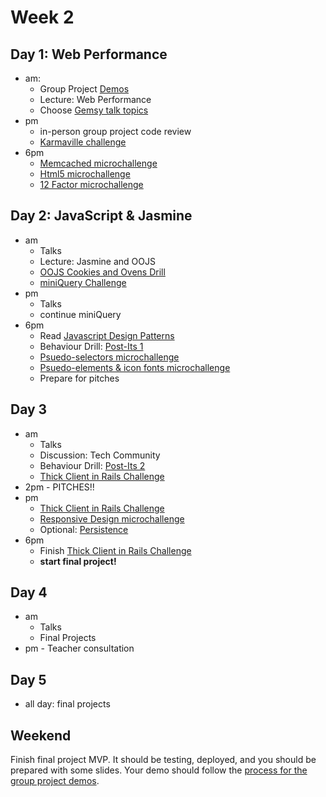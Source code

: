 
# Week 2


## Day 1: Web Performance

- am: 
	- Group Project [Demos](../group_project_process.md#demos)
	- Lecture: Web Performance
    - Choose [Gemsy talk topics](./gemsy_talk_topics.md)
- pm
	- in-person group project code review
	- [Karmaville challenge](../../../../karmaville)
- 6pm
	- [Memcached microchallenge](memcached-microchallenge.md)
	- [Html5 microchallenge](html5.md)
	- [12 Factor microchallenge](12_factor.md)

## Day 2: JavaScript & Jasmine

- am 
	- Talks 
	- Lecture: Jasmine and OOJS
	- [OOJS Cookies and Ovens Drill](../../../../behavior-drill-cookies-and-ovens-challenge)
    - [miniQuery Challenge](../../../../miniQuery-challenge)
- pm 
	- Talks
	- continue miniQuery
- 6pm
	- Read [Javascript Design Patterns](http://addyosmani.com/resources/essentialjsdesignpatterns/book/)
	- Behaviour Drill: [Post-Its 1](../../../../behavior-drill-post-it-board-v1-challenge)
	-  [Psuedo-selectors microchallenge](./psuedo_selectors.md)
	- [Psuedo-elements & icon fonts microchallenge](./psuedo_elements.md)
	- Prepare for pitches
	
	
## Day 3

- am
	- Talks
	- Discussion: Tech Community	
	- Behaviour Drill: [Post-Its 2](../../../../behavior-drill-post-it-board-v2-challenge)
	- [Thick Client in Rails Challenge](../../../../build-a-thick-client-on-rails-challenge)
- 2pm - PITCHES!!
- pm
	- [Thick Client in Rails Challenge](../../../../build-a-thick-client-on-rails-challenge)
	- [Responsive Design microchallenge](./responsive_design.md)
	- Optional: [Persistence](./persistence-microchallenge.md)
- 6pm 
	- Finish [Thick Client in Rails Challenge](../../../../build-a-thick-client-on-rails-challenge)
	- **start final project!**

## Day 4

- am
	- Talks
	- Final Projects
- pm - Teacher consultation 

## Day 5

- all day: final projects


## Weekend
Finish final project MVP.  It should be testing, deployed, and you should be prepared with some slides.  Your demo should follow the [process for the group  project demos](../group_project_process#demos).
